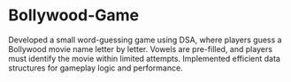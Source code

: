 # Bollywood-Game
Developed a small word-guessing game using DSA, where players guess a Bollywood movie name letter by letter. Vowels are pre-filled, and players must identify the movie within limited attempts. Implemented efficient data structures for gameplay logic and performance.
